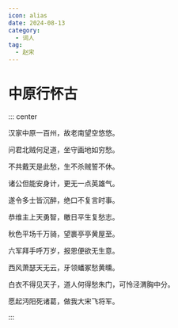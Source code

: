 ```yaml
---
icon: alias
date: 2024-08-13
category:
  - 词人
tag:
  - 赵宋
---
```


# 中原行怀古

<!-- more -->


::: center 

汉家中原一百州，故老南望空悠悠。

问君北贼何足道，坐守画地如穷愁。

不共戴天是此愁，生不杀贼誓不休。

诸公但能安身计，更无一点英雄气。

遂令多士皆沉醉，绝口不复言时事。

恭维主上天勇智，皦日平生复愁志。

秋色平场千万骑，望裹亭亭黄屋至。

六军拜手呼万岁，报恩便欲无生意。

西风萧瑟天无云，牙领蟠冢愁黄曛。

白衣不得见天子，道人何得愁朱门，可怜泾渭胸中分。

愿起沔阳死诸葛，做我大宋飞将军。

:::